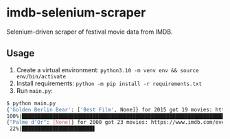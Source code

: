 # imdb-selenium-scraper

Selenium-driven scraper of festival movie data from IMDB.

## Usage

1) Create a virtual environment: `python3.10 -m venv env && source env/bin/activate`
2) Install requirements: `python -m pip install -r requirements.txt`
3) Run `main.py`:
```bash
$ python main.py 
{'Golden Berlin Bear': ['Best Film', None]} for 2015 got 19 movies: https://www.imdb.com/event/ev0000091/2015/1/?ref_=ev_eh
100%|████████████████████████████████████████████████████████████████████████████████████████████████████████████| 19/19 [00:43<00:00,  2.30s/it]
{"Palme d'Or": [None]} for 2000 got 23 movies: https://www.imdb.com/event/ev0000147/2000/1/?ref_=ev_eh
 22%|███████████████████████▋                                                                                     | 5/23 [00:14<00:51,  2.86s/it]
```